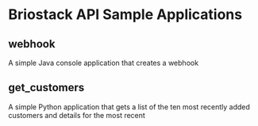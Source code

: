 # Briostack API Sample Applications

## webhook

A simple Java console application that creates a webhook

## get_customers

A simple Python application that gets a list of the ten most recently added customers and details for the most recent